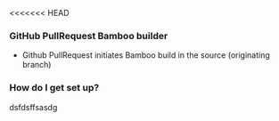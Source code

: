 <<<<<<< HEAD

### GitHub PullRequest Bamboo builder ###

* Github PullRequest initiates Bamboo build in the source (originating branch)


### How do I get set up? ###

dsfdsffsasdg


